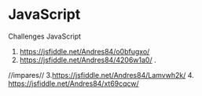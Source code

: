 # JavaScript
Challenges JavaScript

 1. https://jsfiddle.net/Andres84/o0bfugxo/
 2. https://jsfiddle.net/Andres84/4206w1a0/ . 
 
 //impares// 3.https://jsfiddle.net/Andres84/Lamvwh2k/
 4. https://jsfiddle.net/Andres84/xt69cqcw/
